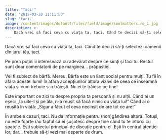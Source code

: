 ```yaml
---
title: "Taci!"
date: '2015-03-20 11:11:53'
slug: 'taci-'
image: /content/images/default/files/field/image/soulmatters.ro_1.jpg
description: >-
    Dacă vrei să faci ceva cu viața ta, taci. Când te decizi să-ți selectezi oamenii din jurul tău, taci.Pe prea puțini îi interesează cu adevărat despre ce simți și faci tu. Restul sunt doar comentatori
---
```

<div class="kg-card-markdown"><p>Dacă vrei să faci ceva cu viața ta, taci. Când te decizi să-ți selectezi oamenii din jurul tău, taci.</p>
<p>Pe prea puțini îi interesează cu adevărat despre ce simți și faci tu. Restul sunt doar comentatorii de pe marginea... prăpastiei.</p>
<p>Vei fi subiect de bârfă. Mereu. Bârfa este un liant social pentru mulți. Tu fii în afara acestei lumi! În afara accepțiunilor altora vizavi de ceea ce înseamnă viața și cum trebuie s-o trăiești. Nu ei te trăiesc pe tine!</p>
<p>Este important ce zici tu despre propria ta persoană și nu alții. Când ai un eșec: „Ia uite-l și pe ăla, n-a reușit să facă nimic cu viața lui!” Când ai o reușită în viață: „Sigur a făcut el ceva necinsit de are tot ce are!”</p>
<p>În ambele cazuri, taci. Nu da informație pentru (non)gândirea altora. Totuși, nu este foarte rău faptul că ei șușotesc despre tine când tu te întorci cu spatele. Ești subiectul principal de discuție pentru ei. Ești în centrul atenției lor, dar... trebuie să-ți vezi mai departe de drum.</p>
<p> </p>
</div>
    